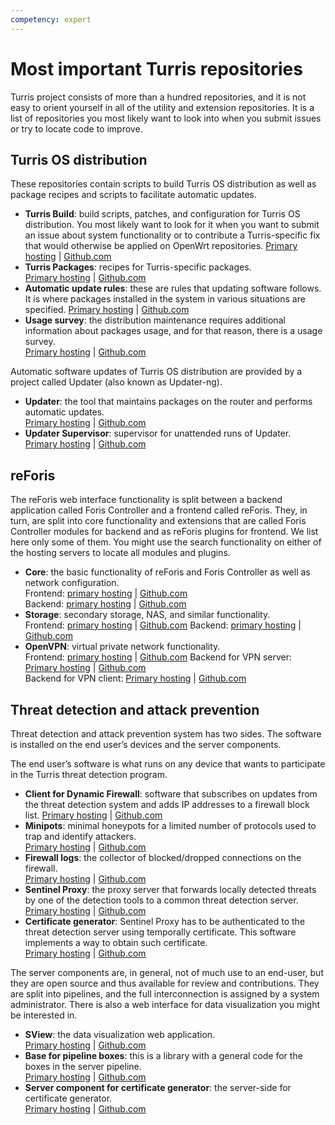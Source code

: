 ```yaml
---
competency: expert
---
```

# Most important Turris repositories

Turris project consists of more than a hundred repositories, and it is not easy
to orient yourself in all of the utility and extension repositories. It is a
list of repositories you most likely want to look into when you submit issues or
try to locate code to improve.


## Turris OS distribution

These repositories contain scripts to build Turris OS distribution as well as
package recipes and scripts to facilitate automatic updates.

* **Turris Build**: build scripts, patches, and configuration for Turris OS
  distribution. You most likely want to look for it when you want to submit an
  issue about system functionality or to contribute a Turris-specific fix that
  would otherwise be applied on OpenWrt repositories.
  [Primary hosting](https://gitlab.nic.cz/turris/os/build) |
  [Github.com](https://github.com/turris-cz/os-build/)
* **Turris Packages**: recipes for Turris-specific packages.  
  [Primary hosting](https://gitlab.nic.cz/turris/os/packages) |
  [Github.com](https://github.com/turris-cz/os-packages)
* **Automatic update rules**: these are rules that updating software follows. It
  is where packages installed in the system in various situations are specified.
  [Primary hosting](https://gitlab.nic.cz/turris/os/updater-lists) |
  [Github.com](https://github.com/turris-cz/os-updater-lists)
* **Usage survey**: the distribution maintenance requires additional information
  about packages usage, and for that reason, there is a usage survey.  
  [Primary hosting](https://gitlab.nic.cz/turris/sentinel/turris-survey) |
  [Github.com](https://github.com/turris-cz/sentinel-turris-survey)

Automatic software updates of Turris OS distribution are provided by a project
called Updater (also known as Updater-ng).

* **Updater**: the tool that maintains packages on the router and performs
  automatic updates.  
  [Primary hosting](https://gitlab.nic.cz/turris/updater/updater) |
  [Github.com](https://github.com/turris-cz/updater)
* **Updater Supervisor**: supervisor for unattended runs of Updater.  
  [Primary hosting](https://gitlab.nic.cz/turris/updater/supervisor) |
  [Github.com](https://github.com/turris-cz/updater-supervisor)


## reForis

The reForis web interface functionality is split between a backend application
called Foris Controller and a frontend called reForis. They, in turn, are split
into core functionality and extensions that are called Foris Controller modules
for backend and as reForis plugins for frontend. We list here only some of them.
You might use the search functionality on either of the hosting servers to
locate all modules and plugins.

* **Core**: the basic functionality of reForis and Foris Controller as well as
  network configuration.  
  Frontend:
  [primary hosting](https://gitlab.nic.cz/turris/reforis/reforis) |
  [Github.com](https://github.com/turris-cz/reforis)  
  Backend:
  [primary hosting](https://gitlab.nic.cz/turris/foris-controller/foris-controller) |
  [Github.com](https://github.com/turris-cz/foris-controller)
* **Storage**: secondary storage, NAS, and similar functionality.  
  Frontend:
  [primary hosting](https://gitlab.nic.cz/turris/reforis/reforis-storage-plugin) |
  [Github.com](https://github.com/turris-cz/reforis-storage)
  Backend:
  [primary hosting](https://gitlab.nic.cz/turris/foris-controller/foris-controller-storage-module) |
  [Github.com](https://github.com/turris-cz/foris-controller-storage-module)
* **OpenVPN**: virtual private network functionality.  
  Frontend:
  [primary hosting](https://gitlab.nic.cz/turris/reforis/reforis-openvpn-plugin) |
  [Github.com](https://github.com/turris-cz/reforis-openvpn)
  Backend for VPN server:
  [Primary hosting](https://gitlab.nic.cz/turris/foris-controller/foris-controller-openvpn-module) |
  [Github.com](https://github.com/turris-cz/foris-controller-openvpn-module)  
  Backend for VPN client:
  [Primary hosting](https://gitlab.nic.cz/turris/foris-controller/foris-controller-openvpn_client-module) |
  [Github.com](https://github.com/turris-cz/foris-controller-openvpn_client-module)


## Threat detection and attack prevention

Threat detection and attack prevention system has two sides. The software is
installed on the end user’s devices and the server components.

The end user’s software is what runs on any device that wants to participate in
the Turris threat detection program.

* **Client for Dynamic Firewall**: software that subscribes on updates from the
  threat detection system and adds IP addresses to a firewall block list. 
  [Primary hosting](https://gitlab.nic.cz/turris/sentinel/dynfw-client ) |
  [Github.com](https://github.com/turris-cz/sentinel-dynfw-client )
* **Minipots**: minimal honeypots for a limited number of protocols used to trap
  and identify attackers.  
  [Primary hosting](https://gitlab.nic.cz/turris/sentinel/minipot ) |
  [Github.com](https://github.com/turris-cz/sentinel-minipot )
* **Firewall logs**: the collector of blocked/dropped connections on the firewall.  
  [Primary hosting](https://gitlab.nic.cz/turris/sentinel/fwlogs ) |
  [Github.com](https://github.com/turris-cz/sentinel-fwlogs )
* **Sentinel Proxy**: the proxy server that forwards locally detected threats by one
  of the detection tools to a common threat detection server.  
  [Primary hosting](https://gitlab.nic.cz/turris/sentinel/proxy ) |
  [Github.com](https://github.com/turris-cz/sentinel-proxy )
* **Certificate generator**: Sentinel Proxy has to be authenticated to the threat
  detection server using temporally certificate. This software implements a way
  to obtain such certificate.  
  [Primary hosting](https://gitlab.nic.cz/turris/sentinel/certgen ) |
  [Github.com](https://github.com/turris-cz/sentinel-certgen )

The server components are, in general, not of much use to an end-user, but they are
open source and thus available for review and contributions. They are split into
pipelines, and the full interconnection is assigned by a system administrator.
There is also a web interface for data visualization you might be interested in.

* **SView**: the data visualization web application.  
  [Primary hosting](https://gitlab.nic.cz/turris/sentinel/sview ) |
  [Github.com](https://github.com/turris-cz/sentinel-sview )
* **Base for pipeline boxes**: this is a library with a general code for the
  boxes in the server pipeline.  
  [Primary hosting](https://gitlab.nic.cz/turris/sentinel/sn ) |
  [Github.com](https://github.com/turris-cz/sentinel-sn )
* **Server component for certificate generator**: the server-side for
  certificate generator.  
  [Primary hosting](https://gitlab.nic.cz/turris/sentinel/ca ) |
  [Github.com](https://github.com/turris-cz/sentinel-ca )
